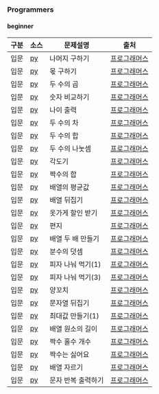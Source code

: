 ### Programmers
#### beginner
| 구분 | 소스 | 문제설명 | 출처 |
| -- | -- | -- | -- |
| 입문 | [py](./120810.py) | 나머지 구하기 | [프로그래머스](https://school.programmers.co.kr/learn/courses/30/lessons/120810)|
| 입문 | [py](./120805.py) | 몫 구하기 | [프로그래머스](https://school.programmers.co.kr/learn/courses/30/lessons/120805)|
| 입문 | [py](./120804.py) | 두 수의 곱 | [프로그래머스](https://school.programmers.co.kr/learn/courses/30/lessons/120804)|
| 입문 | [py](./120807.py) | 숫자 비교하기 | [프로그래머스](https://school.programmers.co.kr/learn/courses/30/lessons/120807)|
| 입문 | [py](./120820.py) | 나이 출력 | [프로그래머스](https://school.programmers.co.kr/learn/courses/30/lessons/120820)|
| 입문 | [py](./120803.py) | 두 수의 차 | [프로그래머스](https://school.programmers.co.kr/learn/courses/30/lessons/120803)|
| 입문 | [py](./120802.py) | 두 수의 합 | [프로그래머스](https://school.programmers.co.kr/learn/courses/30/lessons/120802)|
| 입문 | [py](./120806.py) | 두 수의 나눗셈 | [프로그래머스](https://school.programmers.co.kr/learn/courses/30/lessons/120806)|
| 입문 | [py](./120829.py) | 각도기 | [프로그래머스](https://school.programmers.co.kr/learn/courses/30/lessons/120829)|
| 입문 | [py](./120831.py) | 짝수의 합 | [프로그래머스](https://school.programmers.co.kr/learn/courses/30/lessons/120831)|
| 입문 | [py](./120817.py) | 배열의 평균값 | [프로그래머스](https://school.programmers.co.kr/learn/courses/30/lessons/120817)|
| 입문 | [py](./120821.py) | 배열 뒤집기 | [프로그래머스](https://school.programmers.co.kr/learn/courses/30/lessons/120821)|
| 입문 | [py](./120818.py) | 옷가게 할인 받기 | [프로그래머스](https://school.programmers.co.kr/learn/courses/30/lessons/120818)|
| 입문 | [py](./120898.py) | 편지 | [프로그래머스](https://school.programmers.co.kr/learn/courses/30/lessons/120898)|
| 입문 | [py](./120809.py) | 배열 두 배 만들기 | [프로그래머스](https://school.programmers.co.kr/learn/courses/30/lessons/120809)|
| 입문 | [py](./120808.py) | 분수의 덧셈 | [프로그래머스](https://school.programmers.co.kr/learn/courses/30/lessons/120808)|
| 입문 | [py](./120814.py) | 피자 나눠 먹기(1) | [프로그래머스](https://school.programmers.co.kr/learn/courses/30/lessons/120814)|
| 입문 | [py](./120816.py) | 피자 나눠 먹기(3) | [프로그래머스](https://school.programmers.co.kr/learn/courses/30/lessons/120816)|
| 입문 | [py](./120830.py) | 양꼬치 | [프로그래머스](https://school.programmers.co.kr/learn/courses/30/lessons/120830)|
| 입문 | [py](./120822.py) | 문자열 뒤집기 | [프로그래머스](https://school.programmers.co.kr/learn/courses/30/lessons/120822)|
| 입문 | [py](./120847.py) | 최대값 만들기(1) | [프로그래머스](https://school.programmers.co.kr/learn/courses/30/lessons/120847)|
| 입문 | [py](./120854.py) | 배열 원소의 길이 | [프로그래머스](https://school.programmers.co.kr/learn/courses/30/lessons/120854)|
| 입문 | [py](./120824.py) | 짝수 홀수 개수 | [프로그래머스](https://school.programmers.co.kr/learn/courses/30/lessons/120824)|
| 입문 | [py](./120813.py) | 짝수는 싫어요 | [프로그래머스](https://school.programmers.co.kr/learn/courses/30/lessons/120813)|
| 입문 | [py](./120813.py) | 배열 자르기 | [프로그래머스](https://school.programmers.co.kr/learn/courses/30/lessons/120833)|
| 입문 | [py](./120825.py) | 문자 반복 출력하기 | [프로그래머스](https://school.programmers.co.kr/learn/courses/30/lessons/120825)|